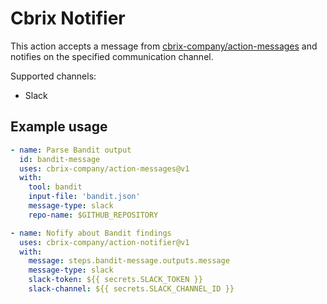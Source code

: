 # Cbrix Notifier

This action accepts a message from [cbrix-company/action-messages](https://github.com/cbrix-company/action-messages) and notifies on the specified communication channel.

Supported channels:
* Slack

## Example usage

```yaml
- name: Parse Bandit output
  id: bandit-message
  uses: cbrix-company/action-messages@v1
  with:
    tool: bandit
    input-file: 'bandit.json'
    message-type: slack
    repo-name: $GITHUB_REPOSITORY

- name: Nofify about Bandit findings
  uses: cbrix-company/action-notifier@v1
  with:
    message: steps.bandit-message.outputs.message
    message-type: slack
    slack-token: ${{ secrets.SLACK_TOKEN }}
    slack-channel: ${{ secrets.SLACK_CHANNEL_ID }}
```
